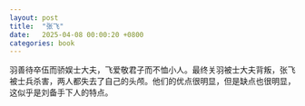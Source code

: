 ```yaml
---
layout: post
title:  "张飞"
date:   2025-04-08 00:00:20 +0800
categories: book
---
```

羽善待卒伍而骄娱士大夫，飞爱敬君子而不恤小人。最终关羽被士大夫背叛，张飞被士兵杀害，两人都失去了自己的头颅。他们的优点很明显，但是缺点也很明显，这似乎是刘备手下人的特点。






